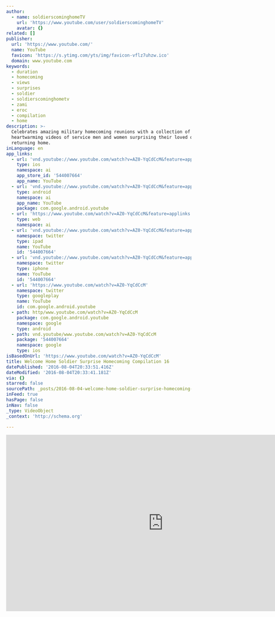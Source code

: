 ```yaml
---
author:
  - name: soldierscominghomeTV
    url: 'https://www.youtube.com/user/soldierscominghomeTV'
    avatar: {}
related: []
publisher:
  url: 'https://www.youtube.com/'
  name: YouTube
  favicon: 'https://s.ytimg.com/yts/img/favicon-vflz7uhzw.ico'
  domain: www.youtube.com
keywords:
  - duration
  - homecoming
  - views
  - surprises
  - soldier
  - soldierscominghometv
  - zami
  - eroc
  - compilation
  - home
description: >-
  Celebrates amazing military homecoming reunions with a collection of
  heartwarming videos of service men and women surprising their loved ones upon
  returning home.
inLanguage: en
app_links:
  - url: 'vnd.youtube://www.youtube.com/watch?v=AZ0-YqCdCcM&feature=applinks'
    type: ios
    namespace: ai
    app_store_id: '544007664'
    app_name: YouTube
  - url: 'vnd.youtube://www.youtube.com/watch?v=AZ0-YqCdCcM&feature=applinks'
    type: android
    namespace: ai
    app_name: YouTube
    package: com.google.android.youtube
  - url: 'https://www.youtube.com/watch?v=AZ0-YqCdCcM&feature=applinks'
    type: web
    namespace: ai
  - url: 'vnd.youtube://www.youtube.com/watch?v=AZ0-YqCdCcM&feature=applinks'
    namespace: twitter
    type: ipad
    name: YouTube
    id: '544007664'
  - url: 'vnd.youtube://www.youtube.com/watch?v=AZ0-YqCdCcM&feature=applinks'
    namespace: twitter
    type: iphone
    name: YouTube
    id: '544007664'
  - url: 'https://www.youtube.com/watch?v=AZ0-YqCdCcM'
    namespace: twitter
    type: googleplay
    name: YouTube
    id: com.google.android.youtube
  - path: http/www.youtube.com/watch?v=AZ0-YqCdCcM
    package: com.google.android.youtube
    namespace: google
    type: android
  - path: vnd.youtube/www.youtube.com/watch?v=AZ0-YqCdCcM
    package: '544007664'
    namespace: google
    type: ios
isBasedOnUrl: 'https://www.youtube.com/watch?v=AZ0-YqCdCcM'
title: Welcome Home Soldier Surprise Homecoming Compilation 16
datePublished: '2016-08-04T20:33:51.416Z'
dateModified: '2016-08-04T20:33:41.181Z'
via: {}
starred: false
sourcePath: _posts/2016-08-04-welcome-home-soldier-surprise-homecoming-compilation-16.md
inFeed: true
hasPage: false
inNav: false
_type: VideoObject
_context: 'http://schema.org'

---
```

<iframe src="https://cdn.embedly.com/widgets/media.html?src=https%3A%2F%2Fwww.youtube.com%2Fembed%2FAZ0-YqCdCcM%3Ffeature%3Doembed&amp;url=http%3A%2F%2Fwww.youtube.com%2Fwatch%3Fv%3DAZ0-YqCdCcM&amp;image=https%3A%2F%2Fi.ytimg.com%2Fvi%2FAZ0-YqCdCcM%2Fhqdefault.jpg&amp;key=b7d04c9b404c499eba89ee7072e1c4f7&amp;type=text%2Fhtml&amp;schema=youtube" width="854" height="480" scrolling="no" frameborder="0" allowfullscreen="" style=""></iframe>